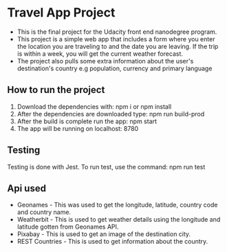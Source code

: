 # Travel App Project
- This is the final project for the Udacity front end nanodegree program.
- This project is a simple web app that includes a form where you enter the location you are traveling to and the date you are leaving. If the trip is within a week, you will get the current weather forecast.
- The project also pulls some extra information about the user's destination's country e.g population, currency and primary language

## How to run the project
1. Download the dependencies with: npm i or npm install
2. After the dependencies are downloaded type: npm run build-prod
3. After the build is complete run the app: npm start
4.  The app will be running on localhost: 8780

## Testing
Testing is done with Jest. To run test, use the command:  npm run test

## Api used
- Geonames - This was used to get the longitude, latitude, country code and country name.
- Weatherbit - This is used to get weather details using the longitude and latitude gotten from Geonames API.
- Pixabay - This is used to get an image of the destination city.
- REST Countries - This is used to get information about the country.
